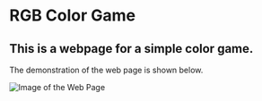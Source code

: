 # RGB Color Game

## This is a webpage for a simple color game.
The demonstration of the web page is shown below.

![Image of the Web Page](https://github.com/kaiwei-luo/ColorGame/blob/master/images/Demo.png?raw=true)
